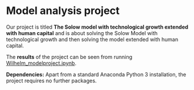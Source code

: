 # Model analysis project

Our project is titled **The Solow model with technological growth extended with human capital** and is about solving the Solow Model with technological growth and then solving the model extended with human capital.

The **results** of the project can be seen from running [Wilhelm_modelproject.ipynb](modelproject.ipynb).

**Dependencies:** Apart from a standard Anaconda Python 3 installation, the project requires no further packages.
